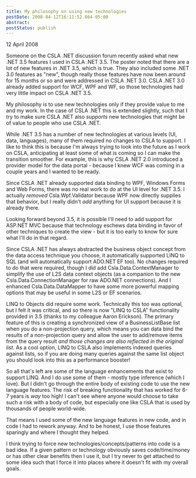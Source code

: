 ```yaml
---
title: My philosophy on using new technologies
postDate: 2008-04-12T16:11:52.864-05:00
abstract: 
postStatus: publish
---
```

12 April 2008

Someone on the CSLA .NET discussion forum recently asked what new .NET 3.5 features I used in CSLA .NET 3.5. The poster noted that there are a lot of new features in .NET 3.5, which is true. They also included some .NET 3.0 features as "new", though really those features have now been around for 15 months or so and were addressed in CSLA .NET 3.0. CSLA .NET 3.0 already added support for WCF, WPF and WF, so those technologies had very little impact on CSLA .NET 3.5.

My philosophy is to use new technologies only if they provide value to me and my work. In the case of CSLA .NET this is extended slightly, such that I try to make sure CSLA .NET also *supports* new technologies that might be of value to people who use CSLA .NET.

While .NET 3.5 has a number of new technologies at various levels (UI, data, languages), many of them required no changes to CSLA to support. I like to think this is because I'm always trying to look into the future as I work on CSLA, anticipating at least some of what is coming so I can make the transition smoother. For example, this is why CSLA .NET 2.0 introduced a provider model for the data portal - because I knew WCF was coming in a couple years and I wanted to be ready.

Since CSLA .NET already supported data binding to WPF, Windows Forms and Web Forms, there was no real work to do at the UI level for .NET 3.5. I actually *removed* Csla.Wpf.Validator because WPF now directly supplies that behavior, but I really didn't *add* anything for UI support because it is already there.

Looking forward beyond 3.5, it is possible I'll need to add support for ASP.NET MVC because that technology eschews data binding in favor of other techniques to create the view - but it is too early to know for sure what I'll do in that regard.

Since CSLA .NET has always abstracted the business object concept from the data access technique you choose, it automatically supported LINQ to SQL (and will automatically support ADO.NET EF too). No changes required to do that were required, though I did add Csla.Data.ContextManager to simplify the use of L2S data context objects (as a companion to the new Csla.Data.ConnectionManager for raw ADO.NET connections). And I enhanced Csla.Data.DataMapper to have some more powerful mapping options that may be useful in some L2S or EF scenarios.

LINQ to Objects did require some work. Technically this too was optional, but I felt it was critical, and so there is now "LINQ to CSLA" functionality provided in 3.5 (thanks to my colleague Aaron Erickson). The primary feature of this is creating a synchronized view of a BusinessListBase list when you do a non-projection query, which means you can data bind the results of a non-projection query and allow the user to add/remove items from the query result *and those changes are also reflected in the original list*. As a cool option, LINQ to CSLA also implements indexed queries against lists, so if you are doing many queries against the same list object you should look into this as a performance booster!

So all that's left are some of the language enhancements that exist to support LINQ. And I do use some of them - mostly type inference (which I love). But I didn't go through the entire body of existing code to use the new language features. The risk of breaking functionality that has worked for 6-7 years is *way* too high! I can't see where anyone would choose to take such a risk with a body of code, but especially one like CSLA that is used by thousands of people world-wide.

That means I used some of the new language features in new code, and in code I had to rework anyway. And to be honest, I use those features sparingly and where I thought they helped.

I think trying to force new technologies/concepts/patterns into code is a bad idea. If a given pattern or technology obviously saves code/time/money or has other clear benefits then I use it, but I try never to get attached to some idea such that I force it into places where it doesn't fit with my overall goals.
